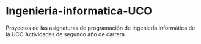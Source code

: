 # Ingenieria-informatica-UCO
Proyectos de las asignaturas de programación de Ingeniería informática de la UCO
Actividades de segundo año de carrera
